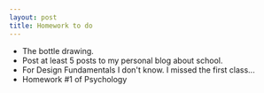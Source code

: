 ```yaml
---
layout: post
title: Homework to do
---
```


<ul>
<li>The bottle drawing.</li>
<li>Post at least 5 posts to my personal blog about school.</li>
<li>For Design Fundamentals I don't know. I missed the first class...</li>
<li>Homework #1 of Psychology</li>
</ul>
